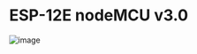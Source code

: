 # ESP-12E nodeMCU v3.0
![image](https://github.com/PicassoEason/Say_it_when_you_get_home/assets/87004138/5324426c-8b47-44ba-bbe8-c4ec2157d96a)
